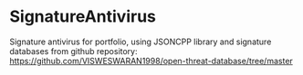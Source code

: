 # SignatureAntivirus
 Signature antivirus for portfolio, using JSONCPP library and signature databases from github repository: https://github.com/VISWESWARAN1998/open-threat-database/tree/master
